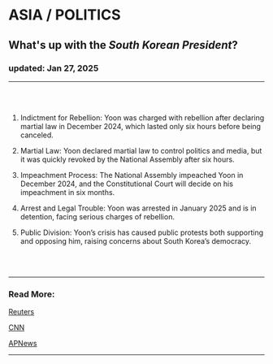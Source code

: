 # ASIA / POLITICS
## What's up with the *South Korean President*?
### updated: Jan 27, 2025
<hr/>
<br/><br/>

1. Indictment for Rebellion: Yoon was charged with rebellion after declaring martial law in December 2024, which lasted only six hours before being canceled.

2. Martial Law: Yoon declared martial law to control politics and media, but it was quickly revoked by the National Assembly after six hours.

3. Impeachment Process: The National Assembly impeached Yoon in December 2024, and the Constitutional Court will decide on his impeachment in six months.

4. Arrest and Legal Trouble: Yoon was arrested in January 2025 and is in detention, facing serious charges of rebellion.

5. Public Division: Yoon’s crisis has caused public protests both supporting and opposing him, raising concerns about South Korea’s democracy.

<br/><br/>

<hr/>

### Read More:

[Reuters](https://www.reuters.com/world/asia-pacific/south-koreas-prosecutors-indict-president-yoon-insurrection-yonhap-reports-2025-01-26/)

[CNN](https://edition.cnn.com/2025/01/26/asia/south-koreas-president-charged-insurrection-intl/index.html)

[APNews](https://apnews.com/article/south-korea-yoon-martial-law-rebellion-indictment-0474602c89f04f003e012f333c5d5e0d)
<hr/>